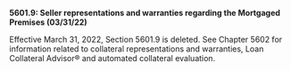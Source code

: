 **5601.9: Seller representations and warranties regarding the Mortgaged
Premises (03/31/22)**

Effective March 31, 2022, Section 5601.9 is deleted. See Chapter 5602
for information related to collateral representations and warranties,
Loan Collateral Advisor® and automated collateral evaluation.